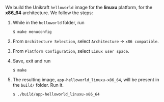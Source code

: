 We build the Unikraft `helloworld` image for the **linuxu** platform, for the **x86_64** architecture.
We follow the steps:

1. While in the `helloworld` folder, run

   ```console
   $ make menuconfig
   ```

1. From `Architecture Selection`, select `Architecture` -> `x86 compatible`.
1. From `Platform Configuration`, select `Linux user space`.
1. Save, exit and run

   ```console
   $ make
   ```

1. The resulting image, `app-helloworld_linuxu-x86_64`, will be present in the `build/` folder.
   Run it.

   ```console
   $ ./build/app-helloworld_linuxu-x86_64
   ```
